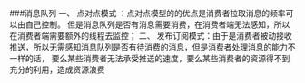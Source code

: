 ###消息队列
一、 点对点模式 ：点对点模型的的优点是消费者拉取消息的频率可以由自己控制。
     但是消息队列是否有消息需要消费，在消费者端无法感知，所以在消费者端需要额外的线程去监控；
二、 发布订阅模式：由于是消费者被动接收推送，所以无需感知消息队列是否有待消费的消息，但是消费者处理消息的能力不一样的话，
     要么某些消费者无法承受推送的速度，要么某些消费者的资源得不到充分的利用，造成资源浪费
